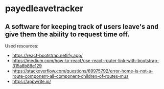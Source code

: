 # payedleavetracker
## A software for keeping track of users leave's and give them the ability to request time off.
Used resources:
 - https://react-bootstrap.netlify.app/
 - https://medium.com/how-to-react/use-react-router-link-with-bootstrap-315a8b88e129
 - https://stackoverflow.com/questions/69975792/error-home-is-not-a-route-component-all-component-children-of-routes-mus
 - https://appwrite.io/